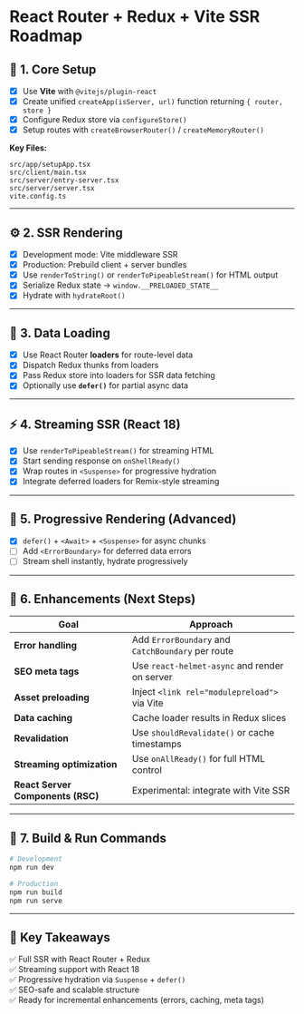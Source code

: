 # React Router + Redux + Vite SSR Roadmap

## 🧭 1. Core Setup
- [x] Use **Vite** with `@vitejs/plugin-react`
- [x] Create unified `createApp(isServer, url)` function returning `{ router, store }`
- [x] Configure Redux store via `configureStore()`
- [x] Setup routes with `createBrowserRouter()` / `createMemoryRouter()`

**Key Files:**
```
src/app/setupApp.tsx
src/client/main.tsx
src/server/entry-server.tsx
src/server/server.tsx
vite.config.ts
```

---

## ⚙️ 2. SSR Rendering
- [x] Development mode: Vite middleware SSR
- [x] Production: Prebuild client + server bundles
- [x] Use `renderToString()` or `renderToPipeableStream()` for HTML output
- [x] Serialize Redux state → `window.__PRELOADED_STATE__`
- [x] Hydrate with `hydrateRoot()`

---

## 🚀 3. Data Loading
- [x] Use React Router **loaders** for route-level data
- [x] Dispatch Redux thunks from loaders
- [x] Pass Redux store into loaders for SSR data fetching
- [x] Optionally use **`defer()`** for partial async data

---

## ⚡ 4. Streaming SSR (React 18)
- [x] Use `renderToPipeableStream()` for streaming HTML
- [x] Start sending response on `onShellReady()`
- [x] Wrap routes in `<Suspense>` for progressive hydration
- [x] Integrate deferred loaders for Remix-style streaming

---

## 🧱 5. Progressive Rendering (Advanced)
- [x] `defer()` + `<Await>` + `<Suspense>` for async chunks
- [ ] Add `<ErrorBoundary>` for deferred data errors
- [ ] Stream shell instantly, hydrate progressively

---

## 🧩 6. Enhancements (Next Steps)

| Goal | Approach |
|------|-----------|
| **Error handling** | Add `ErrorBoundary` and `CatchBoundary` per route |
| **SEO meta tags** | Use `react-helmet-async` and render on server |
| **Asset preloading** | Inject `<link rel="modulepreload">` via Vite |
| **Data caching** | Cache loader results in Redux slices |
| **Revalidation** | Use `shouldRevalidate()` or cache timestamps |
| **Streaming optimization** | Use `onAllReady()` for full HTML control |
| **React Server Components (RSC)** | Experimental: integrate with Vite SSR |

---

## 🧩 7. Build & Run Commands

```bash
# Development
npm run dev

# Production
npm run build
npm run serve
```

---

## 🧠 Key Takeaways

✅ Full SSR with React Router + Redux  
✅ Streaming support with React 18  
✅ Progressive hydration via `Suspense` + `defer()`  
✅ SEO-safe and scalable structure  
✅ Ready for incremental enhancements (errors, caching, meta tags)
